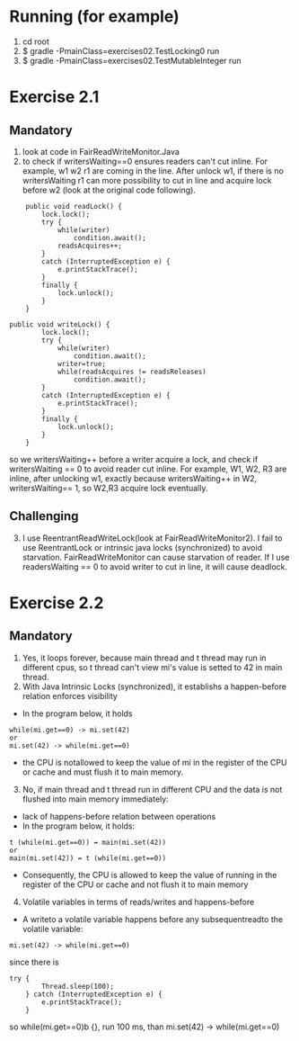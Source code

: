 # Running (for example)

1. cd root
2. $ gradle -PmainClass=exercises02.TestLocking0 run
3. $ gradle -PmainClass=exercises02.TestMutableInteger run

# Exercise 2.1

## Mandatory

1. look at code in FairReadWriteMonitor.Java
2. to check if writersWaiting==0 ensures readers can't cut inline. For example, w1 w2 r1 are coming in the line. After unlock w1, if there is no writersWaiting r1 can more possibility to cut in line and acquire lock before w2 (look at the original code following).

```
    public void readLock() {
		lock.lock();
		try {
			while(writer)
				condition.await();
			readsAcquires++;
		}
		catch (InterruptedException e) {
			e.printStackTrace();
		}
		finally {
			lock.unlock();
		}
    }
```

```
public void writeLock() {
		lock.lock();
		try {
			while(writer)
				condition.await();
			writer=true;
			while(readsAcquires != readsReleases)
				condition.await();
		}
		catch (InterruptedException e) {
			e.printStackTrace();
		}
		finally {
			lock.unlock();
		}
    }

```

so we writersWaiting++ before a writer acquire a lock, and check if writersWaiting == 0 to avoid reader cut inline. For example, W1, W2, R3 are inline, after unlocking w1, exactly because writersWaiting++ in W2, writersWaiting== 1, so W2,R3 acquire lock eventually.

## Challenging

3. I use ReentrantReadWriteLock(look at FairReadWriteMonitor2). I fail to use ReentrantLock or intrinsic java locks (synchronized) to avoid starvation. FairReadWriteMonitor can cause starvation of reader. If I use readersWaiting == 0 to avoid writer to cut in line, it will cause deadlock.

# Exercise 2.2

## Mandatory

1. Yes, it loops forever, because main thread and t thread may run in different cpus, so t thread can't view mi's value is setted to 42 in main thread.
2. With Java Intrinsic Locks (synchronized), it establishs a happen-before relation enforces visibility

- In the program below, it holds

```
while(mi.get==0) -> mi.set(42)
or
mi.set(42) -> while(mi.get==0)
```

- the CPU is notallowed to keep the value of mi in the register of the CPU or cache and must flush it to main memory.

3. No, if main thread and t thread run in different CPU and the data is not flushed into main memory immediately:

- lack of happens-before relation between operations
- In the program below, it holds:

```
t (while(mi.get==0)) ↛ main(mi.set(42))
or
main(mi.set(42)) ↛ t (while(mi.get==0))
```

- Consequently, the CPU is allowed to keep the value of running in the register of the CPU or cache and not flush it to main memory

4. Volatile variables in terms of reads/writes and happens-before

- A writeto a volatile variable happens before any subsequentreadto the volatile variable:

```
mi.set(42) -> while(mi.get==0)
```

since there is

```
try {
		Thread.sleep(100);
	} catch (InterruptedException e) {
		e.printStackTrace();
	}
```

so while(mi.get==0)b {}, run 100 ms, than mi.set(42) -> while(mi.get==0)
